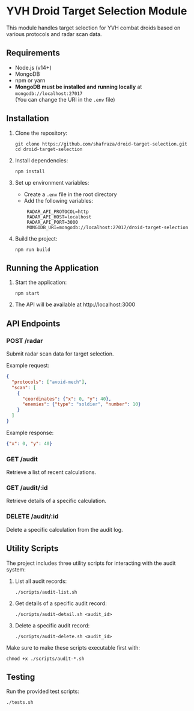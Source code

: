 # YVH Droid Target Selection Module

This module handles target selection for YVH combat droids based on various protocols and radar scan data.

## Requirements

- Node.js (v14+)
- MongoDB
- npm or yarn
- **MongoDB must be installed and running locally** at `mongodb://localhost:27017`  
  (You can change the URI in the `.env` file)

## Installation

1. Clone the repository:
   ```
   git clone https://github.com/shafraza/droid-target-selection.git
   cd droid-target-selection
   ```

2. Install dependencies:
   ```
   npm install
   ```

3. Set up environment variables:
   - Create a `.env` file in the root directory
   - Add the following variables:
     ```
      RADAR_API_PROTOCOL=http
      RADAR_API_HOST=localhost
      RADAR_API_PORT=3000
      MONGODB_URI=mongodb://localhost:27017/droid-target-selection
     ```

4. Build the project:
   ```
   npm run build
   ```

## Running the Application

1. Start the application:
   ```
   npm start
   ```

2. The API will be available at http://localhost:3000

## API Endpoints

### POST /radar
Submit radar scan data for target selection.

Example request:
```json
{
  "protocols": ["avoid-mech"],
  "scan": [
    {
      "coordinates": {"x": 0, "y": 40},
      "enemies": {"type": "soldier", "number": 10}
    }
  ]
}
```

Example response:
```json
{"x": 0, "y": 40}
```

### GET /audit
Retrieve a list of recent calculations.

### GET /audit/:id
Retrieve details of a specific calculation.

### DELETE /audit/:id
Delete a specific calculation from the audit log.

## Utility Scripts

The project includes three utility scripts for interacting with the audit system:

1. List all audit records:
   ```
   ./scripts/audit-list.sh
   ```

2. Get details of a specific audit record:
   ```
   ./scripts/audit-detail.sh <audit_id>
   ```

3. Delete a specific audit record:
   ```
   ./scripts/audit-delete.sh <audit_id>
   ```

Make sure to make these scripts executable first with:

```
chmod +x ./scripts/audit-*.sh
```

## Testing

Run the provided test scripts:
```
./tests.sh
```
